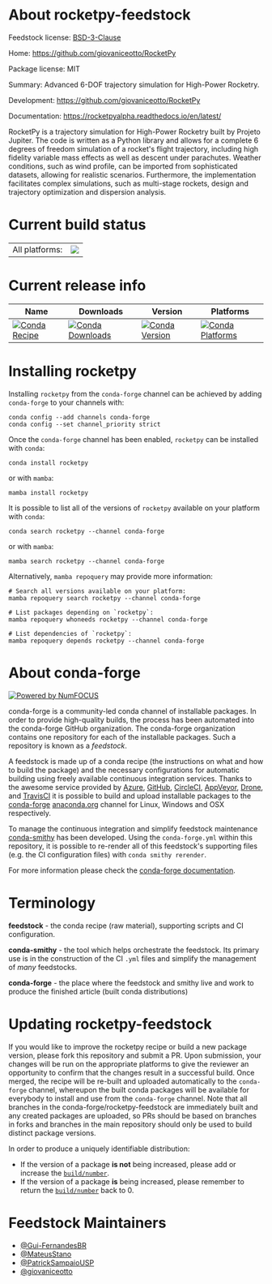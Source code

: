 About rocketpy-feedstock
========================

Feedstock license: [BSD-3-Clause](https://github.com/conda-forge/rocketpy-feedstock/blob/main/LICENSE.txt)

Home: https://github.com/giovaniceotto/RocketPy

Package license: MIT

Summary: Advanced 6-DOF trajectory simulation for High-Power Rocketry.

Development: https://github.com/giovaniceotto/RocketPy

Documentation: https://rocketpyalpha.readthedocs.io/en/latest/

RocketPy is a trajectory simulation for High-Power Rocketry built by
Projeto Jupiter. The code is written as a Python library and allows
for a complete 6 degrees of freedom simulation of a rocket's flight
trajectory, including high fidelity variable mass effects as well as
descent under parachutes. Weather conditions, such as wind profile,
can be imported from sophisticated datasets, allowing for realistic
scenarios. Furthermore, the implementation facilitates complex simulations,
such as multi-stage rockets, design and trajectory optimization and
dispersion analysis.


Current build status
====================


<table><tr><td>All platforms:</td>
    <td>
      <a href="https://dev.azure.com/conda-forge/feedstock-builds/_build/latest?definitionId=9334&branchName=main">
        <img src="https://dev.azure.com/conda-forge/feedstock-builds/_apis/build/status/rocketpy-feedstock?branchName=main">
      </a>
    </td>
  </tr>
</table>

Current release info
====================

| Name | Downloads | Version | Platforms |
| --- | --- | --- | --- |
| [![Conda Recipe](https://img.shields.io/badge/recipe-rocketpy-green.svg)](https://anaconda.org/conda-forge/rocketpy) | [![Conda Downloads](https://img.shields.io/conda/dn/conda-forge/rocketpy.svg)](https://anaconda.org/conda-forge/rocketpy) | [![Conda Version](https://img.shields.io/conda/vn/conda-forge/rocketpy.svg)](https://anaconda.org/conda-forge/rocketpy) | [![Conda Platforms](https://img.shields.io/conda/pn/conda-forge/rocketpy.svg)](https://anaconda.org/conda-forge/rocketpy) |

Installing rocketpy
===================

Installing `rocketpy` from the `conda-forge` channel can be achieved by adding `conda-forge` to your channels with:

```
conda config --add channels conda-forge
conda config --set channel_priority strict
```

Once the `conda-forge` channel has been enabled, `rocketpy` can be installed with `conda`:

```
conda install rocketpy
```

or with `mamba`:

```
mamba install rocketpy
```

It is possible to list all of the versions of `rocketpy` available on your platform with `conda`:

```
conda search rocketpy --channel conda-forge
```

or with `mamba`:

```
mamba search rocketpy --channel conda-forge
```

Alternatively, `mamba repoquery` may provide more information:

```
# Search all versions available on your platform:
mamba repoquery search rocketpy --channel conda-forge

# List packages depending on `rocketpy`:
mamba repoquery whoneeds rocketpy --channel conda-forge

# List dependencies of `rocketpy`:
mamba repoquery depends rocketpy --channel conda-forge
```


About conda-forge
=================

[![Powered by
NumFOCUS](https://img.shields.io/badge/powered%20by-NumFOCUS-orange.svg?style=flat&colorA=E1523D&colorB=007D8A)](https://numfocus.org)

conda-forge is a community-led conda channel of installable packages.
In order to provide high-quality builds, the process has been automated into the
conda-forge GitHub organization. The conda-forge organization contains one repository
for each of the installable packages. Such a repository is known as a *feedstock*.

A feedstock is made up of a conda recipe (the instructions on what and how to build
the package) and the necessary configurations for automatic building using freely
available continuous integration services. Thanks to the awesome service provided by
[Azure](https://azure.microsoft.com/en-us/services/devops/), [GitHub](https://github.com/),
[CircleCI](https://circleci.com/), [AppVeyor](https://www.appveyor.com/),
[Drone](https://cloud.drone.io/welcome), and [TravisCI](https://travis-ci.com/)
it is possible to build and upload installable packages to the
[conda-forge](https://anaconda.org/conda-forge) [anaconda.org](https://anaconda.org/)
channel for Linux, Windows and OSX respectively.

To manage the continuous integration and simplify feedstock maintenance
[conda-smithy](https://github.com/conda-forge/conda-smithy) has been developed.
Using the ``conda-forge.yml`` within this repository, it is possible to re-render all of
this feedstock's supporting files (e.g. the CI configuration files) with ``conda smithy rerender``.

For more information please check the [conda-forge documentation](https://conda-forge.org/docs/).

Terminology
===========

**feedstock** - the conda recipe (raw material), supporting scripts and CI configuration.

**conda-smithy** - the tool which helps orchestrate the feedstock.
                   Its primary use is in the construction of the CI ``.yml`` files
                   and simplify the management of *many* feedstocks.

**conda-forge** - the place where the feedstock and smithy live and work to
                  produce the finished article (built conda distributions)


Updating rocketpy-feedstock
===========================

If you would like to improve the rocketpy recipe or build a new
package version, please fork this repository and submit a PR. Upon submission,
your changes will be run on the appropriate platforms to give the reviewer an
opportunity to confirm that the changes result in a successful build. Once
merged, the recipe will be re-built and uploaded automatically to the
`conda-forge` channel, whereupon the built conda packages will be available for
everybody to install and use from the `conda-forge` channel.
Note that all branches in the conda-forge/rocketpy-feedstock are
immediately built and any created packages are uploaded, so PRs should be based
on branches in forks and branches in the main repository should only be used to
build distinct package versions.

In order to produce a uniquely identifiable distribution:
 * If the version of a package **is not** being increased, please add or increase
   the [``build/number``](https://docs.conda.io/projects/conda-build/en/latest/resources/define-metadata.html#build-number-and-string).
 * If the version of a package **is** being increased, please remember to return
   the [``build/number``](https://docs.conda.io/projects/conda-build/en/latest/resources/define-metadata.html#build-number-and-string)
   back to 0.

Feedstock Maintainers
=====================

* [@Gui-FernandesBR](https://github.com/Gui-FernandesBR/)
* [@MateusStano](https://github.com/MateusStano/)
* [@PatrickSampaioUSP](https://github.com/PatrickSampaioUSP/)
* [@giovaniceotto](https://github.com/giovaniceotto/)

